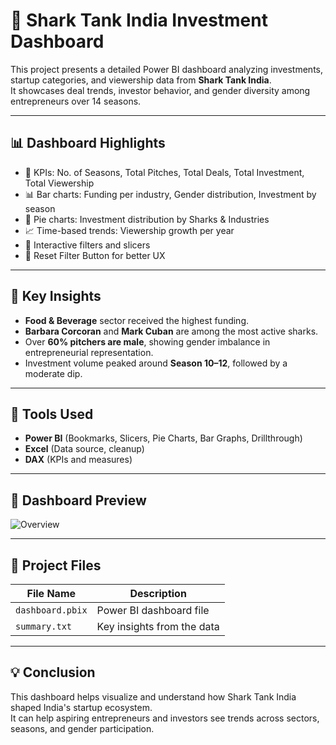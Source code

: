 # 🦈 Shark Tank India Investment Dashboard

This project presents a detailed Power BI dashboard analyzing investments, startup categories, and viewership data from **Shark Tank India**.  
It showcases deal trends, investor behavior, and gender diversity among entrepreneurs over 14 seasons.

---

## 📊 Dashboard Highlights

- 🎯 KPIs: No. of Seasons, Total Pitches, Total Deals, Total Investment, Total Viewership  
- 📊 Bar charts: Funding per industry, Gender distribution, Investment by season  
- 🥧 Pie charts: Investment distribution by Sharks & Industries  
- 📈 Time-based trends: Viewership growth per year  
- 🔁 Interactive filters and slicers  
- 📌 Reset Filter Button for better UX

---

## 🧠 Key Insights

- **Food & Beverage** sector received the highest funding.
- **Barbara Corcoran** and **Mark Cuban** are among the most active sharks.
- Over **60% pitchers are male**, showing gender imbalance in entrepreneurial representation.
- Investment volume peaked around **Season 10–12**, followed by a moderate dip.

---

## 🧰 Tools Used

- **Power BI** (Bookmarks, Slicers, Pie Charts, Bar Graphs, Drillthrough)
- **Excel** (Data source, cleanup)
- **DAX** (KPIs and measures)

---

## 📸 Dashboard Preview

![Overview](https://github.com/user-attachments/assets/f018bdae-7c20-496d-b37a-dac3e417a87e)


---

## 📂 Project Files

| File Name                | Description                        |
|---------------------------|------------------------------------|
| `dashboard.pbix`          | Power BI dashboard file           |
| `summary.txt`             | Key insights from the data        |


---

## 💡 Conclusion

This dashboard helps visualize and understand how Shark Tank India shaped India's startup ecosystem.  
It can help aspiring entrepreneurs and investors see trends across sectors, seasons, and gender participation.

